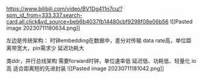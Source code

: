 https://www.bilibili.com/video/BV1Dg411n7cu/?spm_id_from=333.337.search-card.all.click&vd_source=beb6b4037fb14480cbf9298f08e06b56
![[Pasted image 20230711180634.png]]

左边是传统架构：
时钟embedding在数据中，差分对传输
data rate高，单位距离带宽大，pin需求少
延迟功耗大

类ddr，并行总线架构
需要forward时钟，单位速率低
延迟低、功耗低、轻量化
io高
适合距离短的先进封装
![[Pasted image 20230711181042.png]]
 
